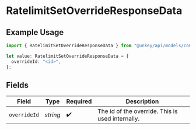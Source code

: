 # RatelimitSetOverrideResponseData

## Example Usage

```typescript
import { RatelimitSetOverrideResponseData } from "@unkey/api/models/components";

let value: RatelimitSetOverrideResponseData = {
  overrideId: "<id>",
};
```

## Fields

| Field                                            | Type                                             | Required                                         | Description                                      |
| ------------------------------------------------ | ------------------------------------------------ | ------------------------------------------------ | ------------------------------------------------ |
| `overrideId`                                     | *string*                                         | :heavy_check_mark:                               | The id of the override. This is used internally. |